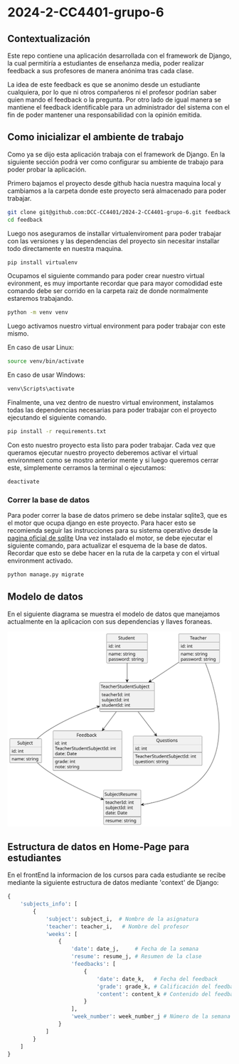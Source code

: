 # 2024-2-CC4401-grupo-6

## Contextualización
Este repo contiene una aplicación desarrollada con el framework de Django, la cual permitiría a estudiantes de enseñanza media, poder realizar feedback a sus profesores de manera anónima tras cada clase.

La idea de este feedback es que se anonimo desde un estudiante cualquiera, por lo que ni otros compañeros ni el profesor podrían saber quien mando el feedback o la pregunta. Por otro lado de igual manera se mantiene el feedback identificable para un administrador del sistema con el fin de poder mantener una responsabilidad con la opinión emitida.

## Como inicializar el ambiente de trabajo
Como ya se dijo esta aplicación trabaja con el framework de Django. En la siguiente sección podrá ver como configurar su ambiente de trabajo para poder probar la aplicación.

Primero bajamos el proyecto desde github hacia nuestra maquina local y cambiamos a la carpeta donde este proyecto será almacenado para poder trabajar.

```bash
git clone git@github.com:DCC-CC4401/2024-2-CC4401-grupo-6.git feedback
cd feedback
```

Luego nos aseguramos de installar virtualenviroment para poder trabajar con las versiones y las dependencias del proyecto sin necesitar installar todo directamente en nuestra maquina.
```bash
pip install virtualenv
```

Ocupamos el siguiente commando para poder crear nuestro virtual evironment, es muy importante recordar que para mayor comodidad este comando debe ser corrido en la carpeta raiz de donde normalmente estaremos trabajando.
```bash
python -m venv venv
```

Luego activamos nuestro virtual environment para poder trabajar con este mismo.

En caso de usar Linux:
```bash
source venv/bin/activate
```

En caso de usar Windows:
```bash
venv\Scripts\activate
```

Finalmente, una vez dentro de nuestro virtual environment, instalamos todas las dependencias necesarias para poder trabajar con el proyecto ejecutando el siguiente comando.

```bash
pip install -r requirements.txt
```

Con esto nuestro proyecto esta listo para poder trabajar. Cada vez que queramos ejecutar nuestro proyecto deberemos activar el virtual environment como se mostro anterior mente y si luego queremos cerrar este, simplemente cerramos la terminal o ejecutamos:

```bash
deactivate
```

### Correr la base de datos

Para poder correr la base de datos primero se debe instalar sqlite3, que es el motor que ocupa django en este proyecto. Para hacer esto se recomienda seguir las instrucciones para su sistema operativo desde la [pagina oficial de sqlite](https://www.sqlite.org/index.html)
Una vez instalado el motor, se debe ejecutar el siguiente comando, para actualizar el esquema de la base de datos. Recordar que esto se debe hacer en la ruta de la carpeta y con el virtual environment activado.

```bash
python manage.py migrate
```

## Modelo de datos

En el siguiente diagrama se muestra el modelo de datos que manejamos actualmente en la aplicacion con sus dependencias y llaves foraneas.

![Database Model](./docs/Database.svg)

## Estructura de datos en Home-Page para estudiantes

En el frontEnd la informacion de los cursos para cada estudiante se recibe mediante la siguiente estructura de datos mediante 'context' de Django:

```python
{
    'subjects_info': [
        {
            'subject': subject_i,  # Nombre de la asignatura
            'teacher': teacher_i,   # Nombre del profesor
            'weeks': [
                {
                    'date': date_j,     # Fecha de la semana
                    'resume': resume_j, # Resumen de la clase
                    'feedbacks': [
                        {
                            'date': date_k,   # Fecha del feedback
                            'grade': grade_k, # Calificación del feedback
                            'content': content_k # Contenido del feedback
                        }
                    ],
                    'week_number': week_number_j # Número de la semana
                }
            ]
        }
    ]
}

